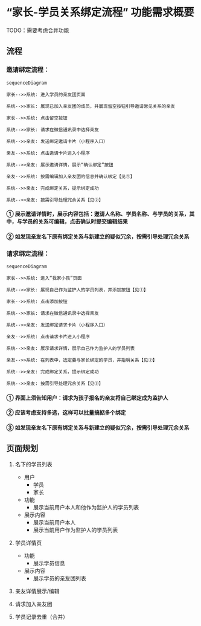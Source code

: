 # “家长-学员关系绑定流程” 功能需求概要

TODO：需要考虑合并功能

## 流程

### 邀请绑定流程：

```mermaid
sequenceDiagram

家长-->>系统: 进入学员的亲友团页面

系统-->>家长: 展现已加入亲友团的成员，并展现留空按钮引导邀请常见关系的亲友

家长-->>系统: 点击留空按钮

系统-->>家长: 请求在微信通讯录中选择亲友

系统-->>亲友: 发送绑定邀请卡片（小程序入口）

亲友-->>系统: 点击邀请卡片进入小程序

系统-->>亲友: 展示邀请详情，展示“确认绑定”按钮

亲友-->>系统: 按需编辑加入亲友团的信息并确认绑定【见①】

系统-->>亲友: 完成绑定关系，提示绑定成功

系统-->>亲友: 按需引导处理冗余关系【见②】

```

#### ① 展示邀请详情时，展示内容包括：邀请人名称、学员名称、与学员的关系，其中，与学员的关系可编辑，点击确认时提交编辑结果

#### ② 如发现亲友名下原有绑定关系与新建立的疑似冗余，按需引导处理冗余关系

### 请求绑定流程：

```mermaid
sequenceDiagram

家长-->>系统: 进入“我家小孩”页面

系统-->>家长: 展现自己作为监护人的学员列表，并添加按钮【见①】

家长-->>系统: 点击添加按钮

系统-->>家长: 请求在微信通讯录中选择亲友

系统-->>亲友: 发送绑定请求卡片（小程序入口）

亲友-->>系统: 点击请求卡片进入小程序

系统-->>亲友: 展示请求详情，展示自己作为监护人的学员列表

亲友-->>系统: 在列表中，选定要与家长绑定的学员，并指明关系【见②】

系统-->>亲友: 完成绑定关系，提示绑定成功

系统-->>亲友: 按需引导处理冗余关系【见③】

```

#### ① 界面上须告知用户：请求为孩子报名的亲友将自己绑定成为监护人

#### ② 应该考虑支持多选，这样可以批量搞掂多个绑定

#### ③ 如发现亲友名下原有绑定关系与新建立的疑似冗余，按需引导处理冗余关系

## 页面规划

1. 名下的学员列表
	* 用户
		* 学员
		* 家长
	* 功能
		* 展示当前用户本人和他作为监护人的学员列表
	* 展示内容
		* 展示当前用户本人
		* 展示当前用户作为监护人的学员列表

2. 学员详情页
	* 功能
		* 展示学员信息
	* 展示内容
		* 展示学员的亲友团列表

3. 亲友详情展示/编辑

4. 请求加入亲友团

5. 学员记录去重（合并）
<!--stackedit_data:
eyJoaXN0b3J5IjpbLTE1MzY5MDM1MDAsLTE0NDM4NzAxNzMsLT
ExNjA0NDM0OTEsOTAzMTQ3NzcsLTE3NzExNTk5NzIsMTgwMjUy
ODgwNCwtMTk2NzExNjI5LC04MTUxMDQ2LC0zNTkwODE2MywtMT
QyNzQ1MTExMiwtMTM4MTgwMDI3LC0xNTgxMjU0NTAzLDE4NTg5
ODMyODEsLTE5MTY4MDQ0NTMsMTc1NzcxODc5NywxMTAwNzYwNz
Y1LC0yMDIxNzY5ODQwLDEwODc1ODQwNzQsNzI0MzIyNyw1Mzgw
MjM4OTJdfQ==
-->